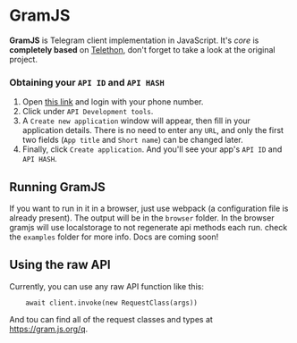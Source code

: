 # GramJS
**GramJS** is Telegram client implementation in JavaScript. It's _core_ is **completely based** on
[Telethon](https://github.com/LonamiWebs/Telethon), don't forget to take a look at the original project.

### Obtaining your `API ID` and `API HASH`
1. Open [this link](https://my.telegram.org) and login with your phone number.
2. Click under `API Development tools`.
3. A `Create new application` window will appear, then fill in your application details.
There is no need to enter any `URL`, and only the first two fields (`App title` and `Short name`) can be changed later.
4. Finally, click `Create application`. And you'll see your app's `API ID` and `API HASH`.

## Running GramJS
If you want to run in it in a browser, just use webpack (a configuration file is already present).
The output will be in the `browser` folder.
In the browser gramjs will use localstorage to not regenerate api methods each run.
check the `examples` folder for more info.
Docs are coming soon!

## Using the raw API
Currently, you can use any raw API function like this:
```
    await client.invoke(new RequestClass(args))
```
And tou can find all of the request classes and types at https://gram.js.org/q.
